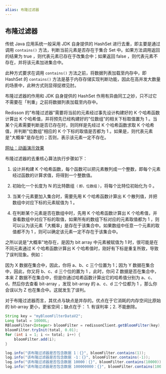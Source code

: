 ```yaml
---
alias: 布隆过滤器
---
```


## 布隆过滤器

传统 Java 应用系统一般采用 JDK 自身提供的 HashSet 进行去重，即主要是通过调用 `contains()` 方法，判断当前元素是否存在于集合 Set 中。如果方法调用返回的结果为 true ，则代表元素已存在于改集合中；如果返回 false ，则代表元素不存在，并将该元素加进集合中。

此种方式要求在调用 `contains()` 方法之前，将数据列表加载至内存中，即 HashSet 的 `contains()` 方法是基于内存存储实现判断功能，因此在高并发大数量的场景中，此种方式则显得捉襟见肘。

布隆过滤器的作用和 JDK 自身提供的 HashSet 作用有异曲同工之妙，只不过它不需要在「判重」之前将数据列表加载至内存中。

Redisson 的"布隆过滤器"需要将当前的元素经过事先设计构建好的 K 个哈希函数计算出 K 个哈希值，并将预先已经构建好的"位数组"的相关下标取值置为 1 。当某个元素需要判断是否已存在时，则同样是先经过 K 个哈希函数求取 K 个哈希值，并判断"位数组"相应的 K 个下标的取值是否都为 1 。如果是，则代表元素是"大概率"是存在的；否则，表示该元素一定不存在。

[网址：动画演示效果](https://www.jasondavies.com/bloomfilter/?spm=a2c4e.11153940.blogcont683602.11.21181fe6hVAGjH)

布隆过滤器的去重核心算法执行步骤如下：

1. 设计并构建 K 个哈希函数，每个函数可以把元素散列成一个整数，即每个元素经过函数的计算求值，将得到一个整数值。

2. 初始化一个长度为 N 的比特数组<small>（ 即，位数组 ）</small>，将每个比特位初始化为 0 。

3. 当某个元素要加入集合时，需要先用 K 个哈希函数计算出 K 个散列值，并把数组中对应下标的元素赋值为 1 。

4. 在判断某个元素是否在数组中时，先用 K 个哈希函数计算出 K 个哈希值，并查看数组中对应下标的取值，如果所有的数组下标对应的元素取值都为 1 ，则可以认为该元素「大概率」是存在于该集合中。如果数组中任意一个元素的取值都不为 1 ，则可以确定该元素一定不存在于该集合中。

之所以说是"大概率"地存在，是因为 bit array 中元素被赋值为 1 时，很可能是在不同元素通过 K 个哈希函数计算出 K 个哈希值时，刚好有下标是重复所致，导致了误判现象。例如：

因为 X 数据在集合中，因此，你将 a、b、c 三个位置为 1；因为 Y 数据在集合中，因此，你又将 b、c、d 三个位的置为 1 ，此时，你问 Z 数据是否在集合中，本来 Z 数据不在集合中，但是你通过哈希函数计算出它的哈希值分别为 a、c、d，然后你去查看 bit-array ，发现 bit-array 的 a、c、d 三个位都为 1 ，那么你会误以为 Z 也在集合中。这就发生了误判。

对于布隆过滤器而言，其优点与缺点是并存的。优点在于它消耗的内存空间比原始的 bit-array 更小，更省空间；缺点在于： 1. 有误判率；2. 不能删除。

```java
String key = "myBloomFilterDataV2";
Long total = 10000L;
RBloomFilter<Integer> bloomFilter = redissonClient.getBloomFilter(key);
bloomFilter.tryInit(total, 0.01);
for (int i = 1; i <= total; i++) {
    bloomFilter.add(i);
}

log.info("该布隆过滤器是否包含数据 1：{}", bloomFilter.contains(1));
log.info("该布隆过滤器是否包含数据 -1：{}", bloomFilter.contains(-1));
log.info("该布隆过滤器是否包含数据 10000：{}", bloomFilter.contains(10000));
log.info("该布隆过滤器是否包含数据 100000000：{}", bloomFilter.contains(100000000));
```


